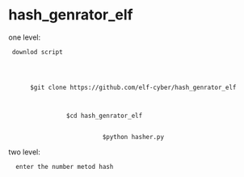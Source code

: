 # hash_genrator_elf

one level:



     downlod script 




          $git clone https://github.com/elf-cyber/hash_genrator_elf
          
          
          
                    $cd hash_genrator_elf
                    
                    
                              $python hasher.py


two level:


      enter the number metod hash
      
                         

